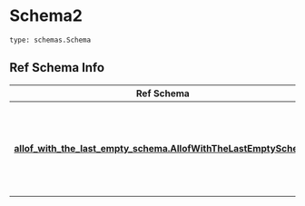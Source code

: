# Schema2
```
type: schemas.Schema
```

## Ref Schema Info
Ref Schema | Input Type | Output Type
---------- | ---------- | -----------
[**allof_with_the_last_empty_schema.AllofWithTheLastEmptySchema**](../../../../../../../../../components/schema/allof_with_the_last_empty_schema.md) | dict, schemas.immutabledict, str, datetime.date, datetime.datetime, uuid.UUID, int, float, bool, None, list, tuple, bytes, io.FileIO, io.BufferedReader | schemas.immutabledict, str, float, int, bool, None, tuple, bytes, io.FileIO

